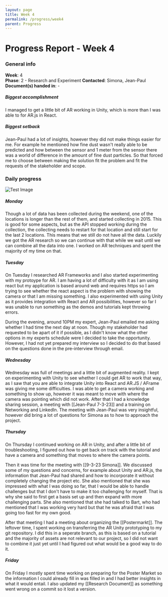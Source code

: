 ```yaml
---
layout: page
title: Week 4
permalink: /progress/week4
parent: Progress
---
```

# Progress Report - Week 4

### General info
**Week**: 4  
**Phase**: 2 - Research and Experiment
**Contacted**: Simona, Jean-Paul
**Document(s) handed in**: -  

##### Biggest accomplishment
I managed to get a little bit of AR working in Unity, which is more than I was able to for AR.js in React.

##### Biggest setback
Jean-Paul had a lot of insights, however they did not make things easier for me. For example he mentioned how fine dust wasn't really able to be predicted and how between the sensor and 1 meter from the sensor there was a world of difference in the amount of fine dust particles. So that forced me to choose between making the solution fit the problem and fit the requests of the stakeholder and scope.

### Daily progress
![Test Image](basic-weekly-template.png)

##### Monday
Though a lot of data has been collected during the weekend, one of the locations is longer than the rest of them, and started collecting in 2015. This is good for some aspects, but as the API stopped working during the collection, the collecting needs to restart for that location and still start for the last 2 locations. This means that we still do not have all the data. Luckily we got the AR research so we can continue with that while we wait until we can combine all the data into one. I worked on AR techniques and spent the majority of my time on that.

##### Tuesday
On Tuesday I researched AR Frameworks and I also started experimenting with my protoype for AR. I am having a lot of difficulty with it as I am using react but my application is based around web and requires https so I am trying to see whether the react aspect is the problem with showing the camera or that I am missing something. I also experimented with using Unity as it provides integration with React and AR possibilities, however so far I was unable to run something as the demos and tutorials kept throwing errors.

During the evening, around 10PM my expert, Jean-Paul emailed me asking whether I had time the next day at noon. Though my stakeholder had requested to be apart of it if possible, as I didn't know what the other options in my experts schedule were I decided to take the opportunity. However, I had not yet prepared my interview so I decided to do that based on the questions done in the pre-interview through email.

##### Wednesday
Wednesday was full of meetings and a little bit of augmented reality. I kept on experimenting with Unity to see whether I could get AR to work that way, as I saw that you are able to integrate Unity into React and AR.JS / AFrame was giving me some difficulties. I was able to get a camera working and something to show up, however it was meant to move with where the camera was pointing which did not work. After that I had a knowledge sharing session, a meeting with [[Jean-Paul 7-3-23]] and a training on Networking and LinkedIn.  The meeting with Jean-Paul was very insightful, however did bring a lot of questions for Simona as to how to approach the project.

##### Thursday
On Thursday I continued working on AR in Unity, and after a little bit of troubleshooting, I figured out how to get back on track with the tutorial and have a camera and something that moves to where the camera points. 

Then it was time for the meeting with [[9-3-23 Simona]]. We discussed some of my questions and concerns, for example about Unity and AR.js, the information that Jean-Paul had shared and how to incorporate it without completely changing the project etc. She also mentioned that she was impressed with what I was doing so far, that I would be able to handle challenges but that I don't have to make it too challenging for myself. That is why she said to first get a basis set up and then expand with more challenging parts. She also mentioned that she had talked to Bart, who had mentioned that I was working very hard but that he was afraid that I was going too fast for my own good. 

After that meeting I had a meeting about organizing the [[Postermarkt]]. The leftover time, I spent working on transferring the AR Unity prototyping to my git repository. I did this in a seperate branch, as this is based on a tutorial and the majority of assets are not relevant to our project, so I did not want to combine it just yet until I had figured out what would be a good way to do it.

##### Friday
On Friday I mostly spent time working on preparing for the Poster Market so the information I could already fill in was filled in and I had better insights in what it would entail. I also updated my [[Research Document]] as something went wrong on a commit so it lost a version.
